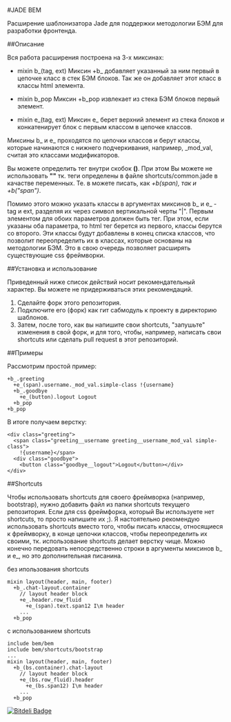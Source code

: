 #JADE BEM

Расширение шаблонизатора Jade для поддержки методологии БЭМ для разработки фронтенда.

##Описание

Вся работа расширения построена на 3-х миксинах:

* mixin b_(tag, ext)
  Миксин +b_ добавляет указанный за ним первый в цепочке класс в стек БЭМ блоков.
  Так же он добавляет этот класс в классы html элемента.

* mixin b_pop
  Миксин +b_pop извлекает из стека БЭМ блоков первый элемент.

* mixin e_(tag, ext)
  Миксин e_ берет верхний элемент из стека блоков и конкатенирует блок с первым классом
  в цепочке классов.

Миксины b_ и e_ проходятся по цепочки классов и берут классы, которые начинаются с
нижнего подчеркивания, например, _mod_val, считая это классами модификаторов.

Вы можете определить тег внутри скобок __()__. При этом Вы можете не использовать __""__
тк. теги определены в файле shortcuts/common.jade в качастве переменных. Те. в можете писать,
как __+b_(span)__, так и __+b_("span")__.

Помимо этого можно указать классы в аргументах миксинов b_ и e_ - tag и ext, разделяя их
через символ вертикальной черты "|". Первым элементом для обоих параметров должен быть тег.
При этом, если указаны оба параметра, то html тег берется из первого,
классы берутся со второго. Эти классы будут добавлены в конец списка классов,
что позволит переопределить их в классах, которые основаны на методологии БЭМ. Это в свою
очередь позволяет расширять существующие css фреймворки.


##Установка и использование

Приведенный ниже список действий носит рекомендательный характер.
Вы можете не придерживаться этих рекомендаций.

1. Сделайте форк этого репозитория.
2. Подключите его (форк) как гит сабмодуль к проекту в директорию шаблонов.
3. Затем, после того, как вы напишите свои shortcuts, "запушьте" изменения в свой форк, и
для того, чтобы, например, написать свои shortcuts или сделать pull request в этот репозиторий.


##Примеры

Рассмотрим простой пример:

    +b_.greeting
      +e_(span).username._mod_val.simple-class !{username}
      +b_.goodbye
        +e_(button).logout Logout
      +b_pop
    +b_pop

В итоге получаем верстку:

    <div class="greeting">
      <span class="greeting__username greeting__username_mod_val simple-class">
        !{username}</span>
      <div class="goodbye">
        <button class="goodbye__logout">Logout</button></div>
    </div>



##Shortcuts

Чтобы использовать shortcuts для своего фреймворка (например, bootstrap), нужно добавить файл
из папки shortcuts текущего репозитория. Если для css фреймфорка, который Вы используете нет shortcuts,
то просто напишите их ;). Я настоятельно рекомендую использовать shortcuts вместо того, чтобы писать
классы, относящиеся к фреймворку, в конце цепочки классов, чтобы переопределить их своими,
тк. использование shortcuts делает верстку чище. Можно конечно передовать непосредственно строки
в аргументы миксинов b_ и e_, но это дополнительная писанина.

без ипользования shortcuts

    mixin layout(header, main, footer)
      +b_.chat-layout.container
        // layout header block
        +e_.header.row_fluid
          +e_(span).text.span12 I\m header
        ...
      +b_pop

с использованием shortcuts

    include bem/bem
    include bem/shortcuts/bootstrap
    ...
    mixin layout(header, main, footer)
      +b_(bs.container).chat-layout
        // layout header block
        +e_(bs.row_fluid).header
          +e_(bs.span12) I\m header
        ...
      +b_pop



[![Bitdeli Badge](https://d2weczhvl823v0.cloudfront.net/swvitaliy/jade_bem/trend.png)](https://bitdeli.com/free "Bitdeli Badge")

